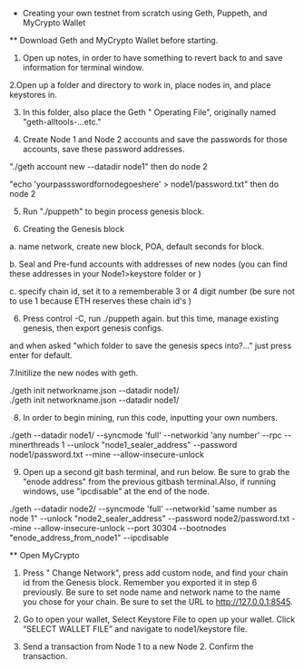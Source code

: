 * Creating your own testnet from scratch using Geth, Puppeth, and MyCrypto Wallet

** Download Geth and MyCrypto Wallet before starting. 

1. Open up notes, in order to have something to revert back to and save information for terminal window. 


2.Open up a folder and directory to work in, place nodes in, and place keystores in. 


3. In this folder, also place the Geth " Operating File", originally named "geth-alltools-...etc."


4. Create Node 1 and Node 2 accounts and save the passwords for those accounts, save these password addresses. 

"./geth account new --datadir node1" then do node 2


 "echo 'yourpassswordfornodegoeshere' > node1/password.txt" then do node 2


 5. Run "./puppeth" to begin process genesis block. 


 6. Creating the Genesis block

 a. name network, create new block, POA, default seconds for block.

 b. Seal and Pre-fund accounts with addresses of new nodes (you can find these addresses in your Node1>keystore folder or )

 c. specify chain id, set it to a rememberable 3 or 4 digit number (be sure not to use 1 because ETH reserves these chain id's )


 6. Press control -C, run ./puppeth again. but this time, manage existing genesis, then export genesis configs. 

 and when asked "which folder to save the genesis specs into?..." just press enter for default. 

 7.Initilize the new nodes with geth.

 ./geth init networkname.json --datadir node1/  
 ./geth init networkname.json --datadir node1/ 

 8. In order to begin mining, run this code, inputting your own numbers. 

 ./geth --datadir node1/ --syncmode 'full' --networkid 'any number' --rpc --minerthreads 1 --unlock "node1_sealer_address" --password node1/password.txt --mine --allow-insecure-unlock

 9. Open up a second git bash terminal, and run below. Be sure to grab the "enode address" from the previous gitbash terminal.Also, if running windows, use "ipcdisable" at the end of the node.  

 ./geth --datadir node2/ --syncmode 'full' --networkid 'same number as node 1" --unlock "node2_sealer_address" --password node2/password.txt --mine --allow-insecure-unlock --port 30304 --bootnodes "enode_address_from_node1" --ipcdisable

** Open MyCrypto

1. Press " Change Network", press add custom node, and find your chain id from the Genesis block. Remember you exported it in step 6 previously. Be sure to set node name and network name to the name you chose for your chain. Be sure to set the URL to http://127.0.0.1:8545. 

2. Go to open your wallet, Select Keystore File to open up your wallet. Click “SELECT WALLET FILE” and navigate to node1/keystore file.

3. Send a transaction from Node 1 to a new Node 2. Confirm the transaction. 


